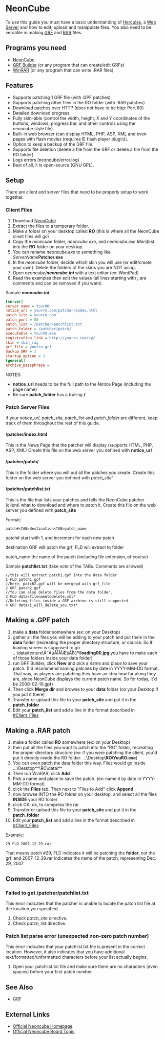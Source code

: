 # NeonCube

To use this guide you must have a basic understanding of [Hercules](../../about/index.md),
a [Web Server](https://en.wikipedia.org/wiki/Web_Server) and how to edit, upload and manipulate files. You also need to be versatile in
making [GRF](../grf.md) and [RAR](https://en.wikipedia.org/wiki/RAR_(file_format)) files.

## Programs you need

- [NeonCube](http://www.paradox924x.com/mirrors.html)
- [GRF Builder](http://www.grfbuilder.com/#download) (or any program that can create/edit GRFs)
- [WinRAR](http://www.rarlab.com/download.htm) (or any program that can write .RAR files)

## Features

- Supports patching 1 GRF file (with .GPF patches)
- Supports patching other files in the RO folder (with .RAR patches)
- Download patches over HTTP (does not have to be http: Port 80)
- Detailed download progress.
- Fully skin-able (control the width, height, X and Y coordinates of the buttons, windows, progress bar, and other
  controls using the neoncube.style file).
- Built-in web browser (can display HTML, PHP, ASP, XML and even pages with flash movies (requires IE flash player
  plugin)).
- Option to keep a backup of the GRF file.
- Supports file deletion (delete a file from the GRF or delete a file from the RO folder)
- Logs errors (neoncube/error.log)
- Best of all, it is open-source (GNU GPL).

## Setup

There are client and server files that need to be properly setup to work together.

### Client Files

1.  Download [NeonCube](http://patch.neon-cube.net/index.php?page=download)
2.  Extract the files to a temporary folder.
3.  Make a folder on your desktop called **RO** (this is where all the NeonCube client files will go)
4.  Copy the *neoncube* folder, *neoncube.exe*, and *neoncube.exe.Manifest* into the **RO** folder on your desktop.
5.  You can rename *neoncube.exe* to something like *ServerName***Patcher.exe**
6.  In the *neoncube* folder, decide which skin you will use (or edit/create your own). Delete the folders of the skins
    you are NOT using.
7.  Open *neoncube/**neoncube.ini*** with a text editor (ex: WordPad)
8.  Read the examples then edit the values (all lines starting with **;** are comments and can be removed if you want).

Sample **neoncube.ini**
```ini
[server]
server_name = YourRO
notice_url = yourro.com/patcher/index.html
patch_site = yourro.com
patch_port = 80
patch_list = /patcher/patchlist.txt
patch_folder = /patcher/patch/
executable = YourRO.exe
registration_link = http://yourro.com/cp/
skin = skin_rag
grf_file = yourro.grf
Backup_GRF = 1
startup_option = 3
[general]
archive_passphrase =
```

NOTES:

- **notice_url** needs to be the full path to the Notice Page (including the page name)
- Be sure **patch_folder** has a trailing **/**

### Patch Server Files

If your *notice_url, patch_site, patch_list* and *patch_folder* are different, keep track of them throughout the rest of
this guide.

#### /patcher/index.html

This is the News Page that the patcher will display (supports HTML, PHP, ASP, XML)
Create this file on the web server you defined with **notice_url**

#### /patcher/patch/

This is the folder where you will put all the patches you create.
Create this folder on the web server you defined with *patch_site*'

#### /patcher/patchlist.txt

This is the file that lists your patches and tells the NeonCube patcher (client) what to download and where to patch
it.
Create this file on the web server you defined with **patch_site**

Format:

```
patch#<TAB>destination<TAB>patch_name
```

patch#
start with 1, and increment for each new patch

destination
GRF will patch the grf, FLD will extract to folder

patch_name
the name of the patch (including file extension, of course)

Sample **patchlist.txt** (take note of the TABs. Comments are allowed)

```
//this will extract patch1.gpf into the data folder
1 FLD patch1.gpf
//here, patch2.gpf will be mergegd with grf_file
2 GRF patch2.gpf
//You can also delete files from the data folder.
3 FLD data\filenametodelete.xml*
//Deleting files inside a GRF archive is still supported
4 GRF data\i_will_delete_you.txt*
```

## Making a .GPF patch

1.  make a **data** folder somewhere (ex: on your Desktop)
2.  gather all the files you will be adding to your patch and put them in the **data** folder (recreating the proper
    directory structure, or course. So if loading screen is supposed to go
    ...\data\texture\À¯ÀúÀÎÅÍÆäÀÌ½º\\**loading00.jpg** you have to make each of those folders inside your data folder)
3.  run GRF Builder, click **New** and pick a name and place to save your patch. (I'd recommend naming patches by date
    in YYYY-MM-DD format. That way, as players are patching they have an idea how far along they are, since NeonCube
    displays the current patch name. So for today, it'd be 2008-02-10.gpf)
4.  Then click **Merge dir** and browse to your **data** folder (on your Desktop if you put it there)
5.  Transfer or upload this file to your **patch_site** and put it in the **patch_folder**
6.  Edit your **patch_list** and add a line in the format described in [\#Client_Files](#Client_Files "wikilink")

## Making a .RAR patch

1.  make a folder called **RO** somewhere (ex: on your Desktop)
2.  then put all the files you want to patch into the "RO" folder, recreating the proper directory structure (ex: if you
    were patching the client, you'd put it directly inside the RO folder: ...\Desktop\\**RO\YouRO.exe**)
3.  You can even patch the data folder this way. Files would go inside ...\Desktop**\RO\data\\**
4.  Then run WinRAR, click **Add**
5.  Pick a name and place to save the patch. (ex: name it by date in YYYY-MM-DD format)
6.  click the **Files** tab. Then next to "Files to Add" click **Append**
7.  now browse INTO the RO folder on your desktop, and select all the files **INSIDE** your RO folder
8.  click OK, ok, to compress the rar
9.  Transfer or upload this file to your **patch_site** and put it in the **patch_folder**
10. Edit your **patch_list** and add a line in the format described in [\#Client_Files](#Client_Files "wikilink")

Example:

`29 FLD 2007-12-29.rar`

That means patch \#29, FLD indicates it will be patching the **folder**, not the grf. and 2007-12-29.rar indicates the
name of the patch, representing Dec. 29, 2007

## Common Errors

### Failed to get /patcher/patchlist.txt

This error indicates that the patcher is unable to locate the patch list file at the location you specified.

1.  Check *patch_site* directive.
2.  Check *patch_list* directive.

### Patch list parse error (unexpected non-zero patch number)

This error indicates that your patchlist.txt file is present in the correct location. However, it also indicates that
you have additional text/formatted/unformatted characters before your list actually begins.

1.  Open your patchlist.txt file and make sure there are no characters (even spaces) before your first patch number.

## See Also

- [GRF](../grf.md)

## External Links

- [Official Neoncube Homepage](http://patch.neon-cube.net/)
- [Official Neoncube Board Topic](http://www.eathena.ws/board/index.php?showtopic=130342)
